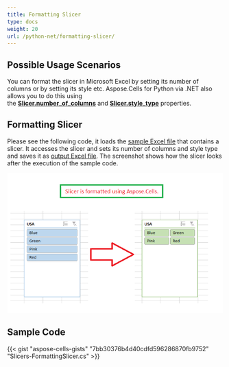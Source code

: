 ```yaml
---
title: Formatting Slicer
type: docs
weight: 20
url: /python-net/formatting-slicer/
---
```


## **Possible Usage Scenarios**

You can format the slicer in Microsoft Excel by setting its number of columns or by setting its style etc. Aspose.Cells for Python via .NET also allows you to do this using the [**Slicer.number_of_columns**](https://reference.aspose.com/cells/python-net/aspose.cells.slicers/slicer/number_of_columns/) and [**Slicer.style_type**](https://reference.aspose.com/cells/python-net/aspose.cells.slicers/slicer/style_type/) properties.

## **Formatting Slicer**

Please see the following code, it loads the [sample Excel file](67338473.xlsx) that contains a slicer. It accesses the slicer and sets its number of columns and style type and saves it as [output Excel file](67338474.xlsx). The screenshot shows how the slicer looks after the execution of the sample code.

![todo:image_alt_text](formatting-slicer_1.png)

## **Sample Code**

{{< gist "aspose-cells-gists" "7bb30376b4d40cdfd596286870fb9752" "Slicers-FormattingSlicer.cs" >}}
